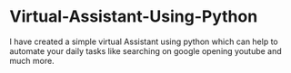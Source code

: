 # Virtual-Assistant-Using-Python
I have created a simple virtual Assistant using python which can help to automate your daily tasks like searching on google opening youtube and much more.
